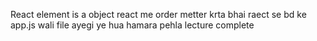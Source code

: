 React element is a object 
react me order metter krta bhai 
raect se bd ke app.js wali file ayegi
ye hua hamara pehla lecture complete